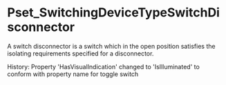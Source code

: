 # Pset_SwitchingDeviceTypeSwitchDisconnector

A switch disconnector is a switch which in the open position satisfies the isolating requirements specified for a disconnector.
<!-- end of short definition -->

History: Property 'HasVisualIndication' changed to 'IsIlluminated' to conform with property name for toggle switch
